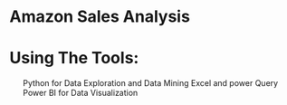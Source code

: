 # Amazon Sales Analysis
<h1>Using The Tools:</h1>
<ul>
  <tl>
    <td>Python for Data Exploration and Data Mining</td>
    <td>Excel and power Query </td>
    <td>Power BI for Data Visualization</td>
  </tl>
</ul>
